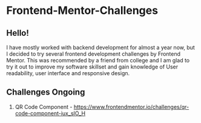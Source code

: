 # Frontend-Mentor-Challenges
## Hello!
I have mostly worked with backend development for almost a year now, but I decided to try several frontend development challenges by Frontend Mentor. This was recommended by a friend from college and I am glad to try it out to improve my software skillset and gain knowledge of User readability, user interface and responsive design.

## Challenges Ongoing
1) QR Code Component - https://www.frontendmentor.io/challenges/qr-code-component-iux_sIO_H
